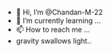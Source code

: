 - 👋 Hi, I’m @Chandan-M-22
- 🌱 I’m currently learning ...
- 📫 How to reach me ...
- gravity swallows light..

<!---
Chandan-M-22/Chandan-M-22 is a ✨ special ✨ repository because its `README.md` (this file) appears on your GitHub profile.
You can click the Preview link to take a look at your changes.
--->
